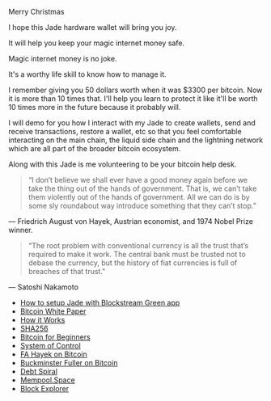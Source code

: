 Merry Christmas   



I hope this Jade hardware wallet will bring you joy.



It will help you keep your magic internet money safe.  



Magic internet money is no joke.



It's a worthy life skill to know how to manage it.



I remember giving you 50 dollars worth when it was $3300 per bitcoin.  Now it is more than 10 times that.  I'll help you learn to protect it like it'll be worth 10 times more in the future because it probably will.



I will demo for you how I interact with my Jade to create wallets, send and receive transactions, restore a wallet, etc so that you feel comfortable interacting on the main chain, the liquid side chain and the lightning network which are all part of the broader bitcoin ecosystem.



Along with this Jade is me volunteering to be your bitcoin help desk.  



> “I don’t believe we shall ever have a good money again before we take the thing out of the hands of government. That is, we can’t take them violently out of the hands of government. All we can do is by some sly roundabout way introduce something that they can’t stop.”

— Friedrich August von Hayek, Austrian economist, and 1974 Nobel Prize winner.



> “The root problem with conventional currency is all the trust that’s required to make it work. The central bank must be trusted not to debase the currency, but the history of fiat currencies is full of breaches of that trust."

— Satoshi Nakamoto



- [How to setup Jade with Blockstream Green app](https://www.youtube.com/watch?v=7aacxnc6DHg&t=84s)
- [Bitcoin White Paper](https://bitcoin.org/bitcoin.pdf)
- [How it Works](https://youtu.be/bBC-nXj3Ng4?si=kSotKrjZAoMwoQR4)
- [SHA256](https://youtu.be/S9JGmA5_unY?si=Na8igP6aG2KfaHZM)
- [Bitcoin for Beginners](https://youtu.be/UlKZ83REIkA?si=EAWt73rZB8JliDV5)
- [System of Control](https://youtu.be/FyK4P7ZdOK8?si=tHZdVN1kHjuVo-rl)
- [FA Hayek on Bitcoin](https://youtu.be/9-uo-KfnkhI?si=uv4OQsNTCepWWTkl)
- [Buckminster Fuller on Bitcoin](https://youtu.be/vz2Ycb6ECdQ?si=Z-ZgYxdg2G65ztzS)
- [Debt Spiral](https://youtu.be/xG2Pt0mnoKs?si=LRfCzryojF1vJB7-)
- [Mempool.Space](https://mempool.space)
- [Block Explorer](https://blockstream.info)
